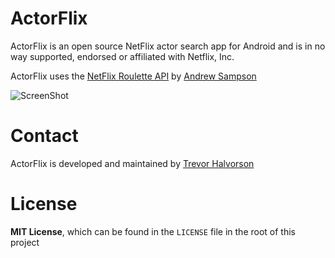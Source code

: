 # ActorFlix


ActorFlix is an open source NetFlix actor search app for Android and is in no way supported, endorsed or affiliated with Netflix, Inc.


ActorFlix uses the [NetFlix Roulette API](http://netflixroulette.net/) by [Andrew Sampson](https://twitter.com/Andrewmd5)


![ScreenShot](/screenshots/actor_flix.gif)


# Contact


ActorFlix is developed and maintained by [Trevor Halvorson](https://twitter.com/TrevHalvorson)


# License


**MIT License**, which can be found in the `LICENSE` file in the root of this project